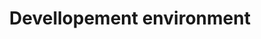 ---
title: 'Devellopement environment'
redirect_to:
  - 'https://discuss.pencil2d.org/t/devellopement-environment/888'
---